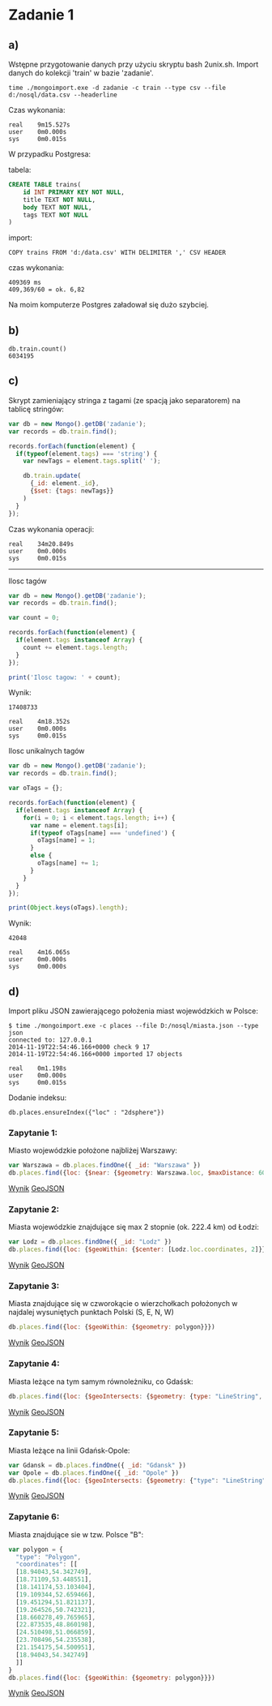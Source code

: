 # Zadanie 1

## a)
Wstępne przygotowanie danych przy użyciu skryptu bash 2unix.sh. Import danych do kolekcji 'train' w bazie 'zadanie'.
```
time ./mongoimport.exe -d zadanie -c train --type csv --file d:/nosql/data.csv --headerline
```

Czas wykonania:

```
real    9m15.527s
user    0m0.000s
sys     0m0.015s
```

W przypadku Postgresa:

tabela:
```sql
CREATE TABLE trains(
	id INT PRIMARY KEY NOT NULL,
	title TEXT NOT NULL,
	body TEXT NOT NULL,
	tags TEXT NOT NULL
)
```

import:
```
COPY trains FROM 'd:/data.csv' WITH DELIMITER ',' CSV HEADER
```

czas wykonania:
```
409369 ms
409,369/60 = ok. 6,82
```

Na moim komputerze Postgres załadował się dużo szybciej.

## b)

```
db.train.count()
6034195
```

## c)
Skrypt zamieniający stringa z tagami (ze spacją jako separatorem) na tablicę stringów:
```javascript
var db = new Mongo().getDB('zadanie');
var records = db.train.find();

records.forEach(function(element) {
  if(typeof(element.tags) === 'string') {
    var newTags = element.tags.split(' ');

    db.train.update(
      {_id: element._id},
      {$set: {tags: newTags}}
    )
  }
});
```
Czas wykonania operacji:
```
real    34m20.849s
user    0m0.000s
sys     0m0.015s
```
---
Ilosc tagów
```javascript
var db = new Mongo().getDB('zadanie');
var records = db.train.find();

var count = 0;

records.forEach(function(element) {
  if(element.tags instanceof Array) {
    count += element.tags.length;
  }
});

print('Ilosc tagow: ' + count);
```
Wynik:
```
17408733

real    4m18.352s
user    0m0.000s
sys     0m0.015s
```

Ilosc unikalnych tagów
```javascript
var db = new Mongo().getDB('zadanie');
var records = db.train.find();

var oTags = {};

records.forEach(function(element) {
  if(element.tags instanceof Array) {
    for(i = 0; i < element.tags.length; i++) {
      var name = element.tags[i];
      if(typeof oTags[name] === 'undefined') {
        oTags[name] = 1;
      }
      else {
        oTags[name] += 1;
      }
    }
  }
});

print(Object.keys(oTags).length);
```
Wynik:
```
42048

real    4m16.065s
user    0m0.000s
sys     0m0.000s
```

## d)

Import pliku JSON zawierającego położenia miast wojewódzkich w Polsce:
```
$ time ./mongoimport.exe -c places --file D:/nosql/miasta.json --type json
connected to: 127.0.0.1
2014-11-19T22:54:46.166+0000 check 9 17
2014-11-19T22:54:46.166+0000 imported 17 objects

real    0m1.198s
user    0m0.000s
sys     0m0.015s
```

Dodanie indeksu:
```
db.places.ensureIndex({"loc" : "2dsphere"})
```

### Zapytanie 1:
Miasto wojewódzkie położone najbliżej Warszawy:
```javascript
var Warszawa = db.places.findOne({ _id: "Warszawa" })
db.places.find({loc: {$near: {$geometry: Warszawa.loc, $maxDistance: 600000}}}).skip(1).limit(1)
```
[Wynik](https://github.com/lekiert/nosql/blob/master/zapytania/z1.json)
[GeoJSON](https://github.com/lekiert/nosql/blob/master/zapytania/z1.geojson)

### Zapytanie 2:
Miasta wojewódzkie znajdujące się max 2 stopnie (ok. 222.4 km) od Łodzi:
```javascript
var Lodz = db.places.findOne({ _id: "Lodz" })
db.places.find({loc: {$geoWithin: {$center: [Lodz.loc.coordinates, 2]}}})
```
[Wynik](https://github.com/lekiert/nosql/blob/master/zapytania/z2.json)
[GeoJSON](https://github.com/lekiert/nosql/blob/master/zapytania/z2.geojson)

### Zapytanie 3:
Miasta znajdujące się w czworokącie o wierzchołkach położonych w najdalej wysuniętych punktach Polski (S, E, N, W)
```javascript
db.places.find({loc: {$geoWithin: {$geometry: polygon}}})
```
[Wynik](https://github.com/lekiert/nosql/blob/master/zapytania/z3.json)
[GeoJSON](https://github.com/lekiert/nosql/blob/master/zapytania/z3.geojson)

### Zapytanie 4:
Miasta leżące na tym samym równoleżniku, co Gdaśsk:
```javascript
db.places.find({loc: {$geoIntersects: {$geometry: {type: "LineString", coordinates: [[180,Gdansk.loc.coordinates[1]],[-180,Gdansk.loc.coordinates[1]]]}}}})
```
[Wynik](https://github.com/lekiert/nosql/blob/master/zapytania/z4.json)
[GeoJSON](https://github.com/lekiert/nosql/blob/master/zapytania/z4.geojson)

### Zapytanie 5:
Miasta leżące na linii Gdańsk-Opole:
```javascript
var Gdansk = db.places.findOne({ _id: "Gdansk" })
var Opole = db.places.findOne({ _id: "Opole" })
db.places.find({loc: {$geoIntersects: {$geometry: {"type": "LineString", "coordinates": [Gdansk.loc.coordinates,Opole.loc.coordinates]}}}})
```
[Wynik](https://github.com/lekiert/nosql/blob/master/zapytania/z5.json)
[GeoJSON](https://github.com/lekiert/nosql/blob/master/zapytania/z5.geojson)

### Zapytanie 6:
Miasta znajdujące sie w tzw. Polsce "B":
```javascript
var polygon = {
  "type": "Polygon",
  "coordinates": [[
  [18.94043,54.342749],
  [18.71109,53.448551],
  [18.141174,53.103404],
  [19.109344,52.659466],
  [19.451294,51.821137],
  [19.264526,50.742321],
  [18.660278,49.765965],
  [22.873535,48.860198],
  [24.510498,51.066859],
  [23.708496,54.235538],
  [21.154175,54.500951],
  [18.94043,54.342749]
  ]]
}
db.places.find({loc: {$geoWithin: {$geometry: polygon}}})
```
[Wynik](https://github.com/lekiert/nosql/blob/master/zapytania/z6.json)
[GeoJSON](https://github.com/lekiert/nosql/blob/master/zapytania/z6.geojson)
